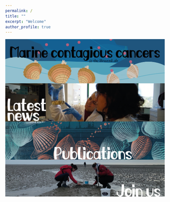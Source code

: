 ```yaml
---
permalink: /
title: ""
excerpt: "Welcome"
author_profile: true
---
```

<!-- Comment -->

<a href="https://albruzos.github.io/research/" target="_parent"> 
<img align="center" src="/images/WebsiteSections_v1-11-general.png"/> 
</a>

<a href="https://albruzos.github.io/news/" target="_parent"> 
<img align="center" src="/images/WebsiteSections_v1-08.png"/> 
</a>

<a href="https://albruzos.github.io/publications/" target="_parent"> 
<img align="center" src="/images/WebsiteSections_v1-11.png"/> 
</a>

<a href="https://albruzos.github.io/join-us/" target="_blank"> 
<img align="center" src="/images/WebsiteSections_v1-10.png"/> 
</a>


<!-- 
<a href="https://albruzos.github.io/contact/" target="_blank"> 
<img align="center" src="/images/WebsiteSections_v1-05.png"/> 
</a>

<a href="https://albruzos.github.io/about/" target="_self"> 
<img align="center" src="/images/WebsiteSections_v1-01.png"/> 
</a>
-->

